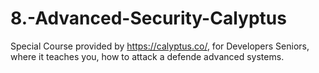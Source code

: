 # 8.-Advanced-Security-Calyptus
Special Course provided by https://calyptus.co/, for Developers Seniors, where it teaches you, how to attack a defende advanced systems.
